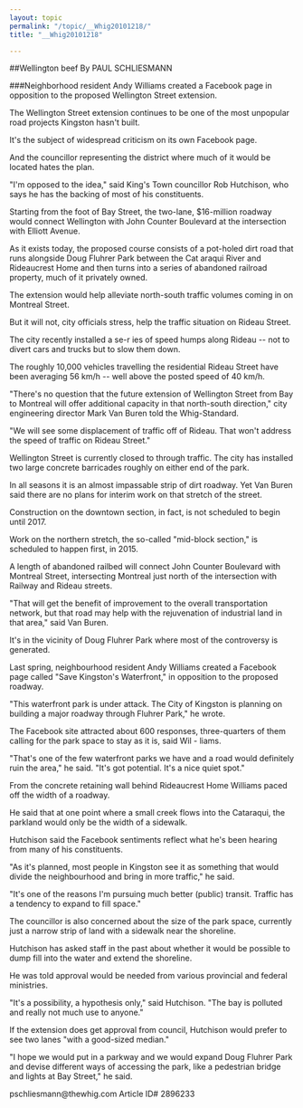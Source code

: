 ```yaml
---
layout: topic
permalink: "/topic/__Whig20101218/"
title: "__Whig20101218"

---
```


##Wellington beef
By PAUL SCHLIESMANN

###Neighborhood resident Andy Williams created a Facebook page in opposition to the proposed Wellington Street extension.

<div class="column2">

The Wellington Street extension continues to be one of the most unpopular road projects Kingston hasn't built.

It's the subject of widespread criticism on its own Facebook page.

And the councillor representing the district where much of it would be located hates the plan.

"I'm opposed to the idea," said King's Town councillor Rob Hutchison, who says he has the backing of most of his constituents.

Starting from the foot of Bay Street, the two-lane, $16-million roadway would connect Wellington with John Counter Boulevard at the intersection with Elliott Avenue.

As it exists today, the proposed course consists of a pot-holed dirt road that runs alongside Doug Fluhrer Park between the Cat araqui River and Rideaucrest Home and then turns into a series of abandoned railroad property, much of it privately owned.

The extension would help alleviate north-south traffic volumes coming in on Montreal Street.

But it will not, city officials stress, help the traffic situation on Rideau Street.

The city recently installed a se-r ies of speed humps along Rideau -- not to divert cars and trucks but to slow them down.

The roughly 10,000 vehicles travelling the residential Rideau Street have been averaging 56 km/h -- well above the posted speed of 40 km/h.

"There's no question that the future extension of Wellington Street from Bay to Montreal will offer additional capacity in that north-south direction," city engineering director Mark Van Buren told the Whig-Standard.

"We will see some displacement of traffic off of Rideau. That won't address the speed of traffic on Rideau Street."

Wellington Street is currently closed to through traffic. The city has installed two large concrete barricades roughly on either end of the park.

In all seasons it is an almost impassable strip of dirt roadway. Yet Van Buren said there are no plans for interim work on that stretch of the street.

Construction on the downtown section, in fact, is not scheduled to begin until 2017.

Work on the northern stretch, the so-called "mid-block section," is scheduled to happen first, in 2015.

A length of abandoned railbed will connect John Counter Boulevard with Montreal Street, intersecting Montreal just north of the intersection with Railway and Rideau streets.

"That will get the benefit of improvement to the overall transportation network, but that road may help with the rejuvenation of industrial land in that area," said Van Buren.

It's in the vicinity of Doug Fluhrer Park where most of the controversy is generated.

Last spring, neighbourhood resident Andy Williams created a Facebook page called "Save Kingston's Waterfront," in opposition to the proposed roadway.

"This waterfront park is under attack. The City of Kingston is planning on building a major roadway through Fluhrer Park," he wrote.

The Facebook site attracted about 600 responses, three-quarters of them calling for the park space to stay as it is, said Wil - liams.

"That's one of the few waterfront parks we have and a road would definitely ruin the area," he said. "It's got potential. It's a nice quiet spot."

From the concrete retaining wall behind Rideaucrest Home Williams paced off the width of a roadway.

He said that at one point where a small creek flows into the Cataraqui, the parkland would only be the width of a sidewalk.

Hutchison said the Facebook sentiments reflect what he's been hearing from many of his constituents.

"As it's planned, most people in Kingston see it as something that would divide the neighbourhood and bring in more traffic," he said.

"It's one of the reasons I'm pursuing much better (public) transit. Traffic has a tendency to expand to fill space."

The councillor is also concerned about the size of the park space, currently just a narrow strip of land with a sidewalk near the shoreline.

Hutchison has asked staff in the past about whether it would be possible to dump fill into the water and extend the shoreline.

He was told approval would be needed from various provincial and federal ministries.

"It's a possibility, a hypothesis only," said Hutchison. "The bay is polluted and really not much use to anyone."

If the extension does get approval from council, Hutchison would prefer to see two lanes "with a good-sized median."

"I hope we would put in a parkway and we would expand Doug Fluhrer Park and devise different ways of accessing the park, like a pedestrian bridge and lights at Bay Street," he said.

</div>
pschliesmann@thewhig.com
Article ID# 2896233

